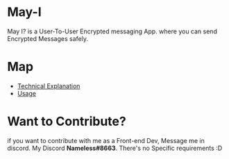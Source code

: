 # May-I
May I? is a User-To-User Encrypted messaging App. where you can send Encrypted Messages safely.

# Map
- [Technical Explanation](https://github.com/Terry-404/May-I/blob/main/Technical.md)
- [Usage](https://github.com/Terry-404/May-I/blob/main/TRY.md)

# Want to Contribute?
if you want to contribute with me as a Front-end Dev, Message me in discord.
My Discord **Nameless#8663**. There's no Specific requirements :D
